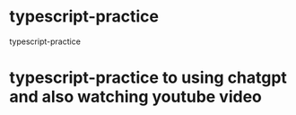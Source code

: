 # typescript-practice
typescript-practice

# typescript-practice to using chatgpt and also watching youtube video